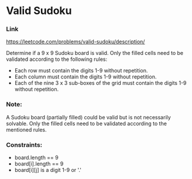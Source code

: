 # Valid Sudoku

### Link
https://leetcode.com/problems/valid-sudoku/description/

Determine if a 9 x 9 Sudoku board is valid. Only the filled cells need to be validated according to the following rules:
- Each row must contain the digits 1-9 without repetition.
- Each column must contain the digits 1-9 without repetition.
- Each of the nine 3 x 3 sub-boxes of the grid must contain the digits 1-9 without repetition.

### Note:
A Sudoku board (partially filled) could be valid but is not necessarily solvable. Only the filled cells need to be validated according to the mentioned rules.

### Constraints:
- board.length == 9
- board[i].length == 9
- board[i][j] is a digit 1-9 or '.'